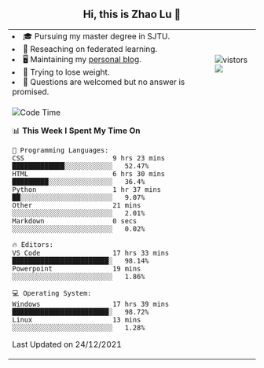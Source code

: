 <h2 align="center"> Hi, this is Zhao Lu 👋</h2>

<table style="overflow:hidden;">
    <tr> 
        <td>
            <li>🎓 Pursuing my master degree in SJTU.</li>
            <li>🌱 Reseaching on federated learning.</li>
            <li>🖥️ Maintaining my <a href="https://ifarewell.xyz">personal blog</a>.</li>
            <li>💪 Trying to lose weight.</li>
            <li>💬 Questions are welcomed but no answer is promised.</li> 
        </td>
        <td>
            <img src="https://visitor-badge.glitch.me/badge?page_id=ifarewell" alt="vistors" />
        <br>
          <img src="https://github-readme-stats.vercel.app/api?username=ifarewell&theme=graywhite&hide=prs,contribs&show_icons=true&hide_border=true&icon_color=CE1D2D&text_color=718096&bg_color=ffffff&hide_title=true" />
        </td>
    </tr>
    <tr>
        <td colspan="2">
            
<!--START_SECTION:waka-->
![Code Time](http://img.shields.io/badge/Code%20Time-75%20hrs%209%20mins-blue)

📊 **This Week I Spent My Time On** 

```text
💬 Programming Languages: 
CSS                      9 hrs 23 mins       █████████████░░░░░░░░░░░░   52.47% 
HTML                     6 hrs 30 mins       █████████░░░░░░░░░░░░░░░░   36.4% 
Python                   1 hr 37 mins        ██░░░░░░░░░░░░░░░░░░░░░░░   9.07% 
Other                    21 mins             ░░░░░░░░░░░░░░░░░░░░░░░░░   2.01% 
Markdown                 0 secs              ░░░░░░░░░░░░░░░░░░░░░░░░░   0.02%

🔥 Editors: 
VS Code                  17 hrs 33 mins      ████████████████████████░   98.14% 
Powerpoint               19 mins             ░░░░░░░░░░░░░░░░░░░░░░░░░   1.86%

💻 Operating System: 
Windows                  17 hrs 39 mins      ████████████████████████░   98.72% 
Linux                    13 mins             ░░░░░░░░░░░░░░░░░░░░░░░░░   1.28%

```


 Last Updated on 24/12/2021
<!--END_SECTION:waka-->
            
</td></tr>
</table>

